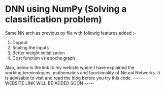 # DNN using NumPy (Solving a classification problem)
Same NN arch as previous py file with followig features added :-
1. Dopout
2. Scaling the inputs
3. Better weight initialization
4. Cost function vs epochs graph

Also, below is the link to my webiste where I have explained the working,terminologies, mathematics and functionality of Neural Networks. It is advisable to visit and read the blog before you try this code.
------ WEBSITE LINK WILL BE ADDED SOON -----
